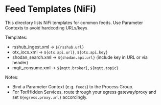 # Feed Templates (NiFi)

This directory lists NiFi templates for common feeds. Use Parameter Contexts to avoid hardcoding URLs/keys.

Templates:
- rsshub_ingest.xml → `${rsshub.url}`
- otx_iocs.xml → `${otx.api.url}`, `${otx.api.key}`
- shodan_search.xml → `${shodan.api.url}` (include key in URL or via header)
- mqtt_consume.xml → `${mqtt.broker}`, `${mqtt.topic}`

Notes:
- Bind a Parameter Context (e.g. `feeds`) to the Process Group.
- For Tor/Hidden Services, route through your egress gateway/proxy and set `${egress.proxy.url}` accordingly.
